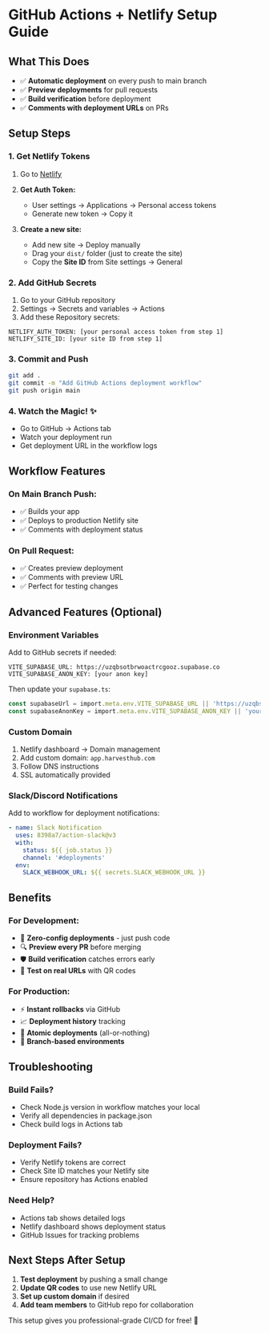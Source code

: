 # GitHub Actions + Netlify Setup Guide

## What This Does
- ✅ **Automatic deployment** on every push to main branch
- ✅ **Preview deployments** for pull requests
- ✅ **Build verification** before deployment
- ✅ **Comments with deployment URLs** on PRs

## Setup Steps

### 1. Get Netlify Tokens
1. Go to [Netlify](https://app.netlify.com)
2. **Get Auth Token:**
   - User settings → Applications → Personal access tokens
   - Generate new token → Copy it

3. **Create a new site:**
   - Add new site → Deploy manually
   - Drag your `dist/` folder (just to create the site)
   - Copy the **Site ID** from Site settings → General

### 2. Add GitHub Secrets
1. Go to your GitHub repository
2. Settings → Secrets and variables → Actions
3. Add these Repository secrets:

```
NETLIFY_AUTH_TOKEN: [your personal access token from step 1]
NETLIFY_SITE_ID: [your site ID from step 1]
```

### 3. Commit and Push
```bash
git add .
git commit -m "Add GitHub Actions deployment workflow"
git push origin main
```

### 4. Watch the Magic! ✨
- Go to GitHub → Actions tab
- Watch your deployment run
- Get deployment URL in the workflow logs

## Workflow Features

### On Main Branch Push:
- ✅ Builds your app
- ✅ Deploys to production Netlify site
- ✅ Comments with deployment status

### On Pull Request:
- ✅ Creates preview deployment
- ✅ Comments with preview URL
- ✅ Perfect for testing changes

## Advanced Features (Optional)

### Environment Variables
Add to GitHub secrets if needed:
```
VITE_SUPABASE_URL: https://uzqbsotbrwoactrcgooz.supabase.co
VITE_SUPABASE_ANON_KEY: [your anon key]
```

Then update your `supabase.ts`:
```typescript
const supabaseUrl = import.meta.env.VITE_SUPABASE_URL || 'https://uzqbsotbrwoactrcgooz.supabase.co'
const supabaseAnonKey = import.meta.env.VITE_SUPABASE_ANON_KEY || 'your-key'
```

### Custom Domain
1. Netlify dashboard → Domain management
2. Add custom domain: `app.harvesthub.com`
3. Follow DNS instructions
4. SSL automatically provided

### Slack/Discord Notifications
Add to workflow for deployment notifications:
```yaml
- name: Slack Notification
  uses: 8398a7/action-slack@v3
  with:
    status: ${{ job.status }}
    channel: '#deployments'
  env:
    SLACK_WEBHOOK_URL: ${{ secrets.SLACK_WEBHOOK_URL }}
```

## Benefits

### For Development:
- 🚀 **Zero-config deployments** - just push code
- 🔍 **Preview every PR** before merging
- 🛡️ **Build verification** catches errors early
- 📱 **Test on real URLs** with QR codes

### For Production:
- ⚡ **Instant rollbacks** via GitHub
- 📈 **Deployment history** tracking
- 🔄 **Atomic deployments** (all-or-nothing)
- 🎯 **Branch-based environments**

## Troubleshooting

### Build Fails?
- Check Node.js version in workflow matches your local
- Verify all dependencies in package.json
- Check build logs in Actions tab

### Deployment Fails?
- Verify Netlify tokens are correct
- Check Site ID matches your Netlify site
- Ensure repository has Actions enabled

### Need Help?
- Actions tab shows detailed logs
- Netlify dashboard shows deployment status
- GitHub Issues for tracking problems

## Next Steps After Setup

1. **Test deployment** by pushing a small change
2. **Update QR codes** to use new Netlify URL
3. **Set up custom domain** if desired
4. **Add team members** to GitHub repo for collaboration

This setup gives you professional-grade CI/CD for free! 🎉